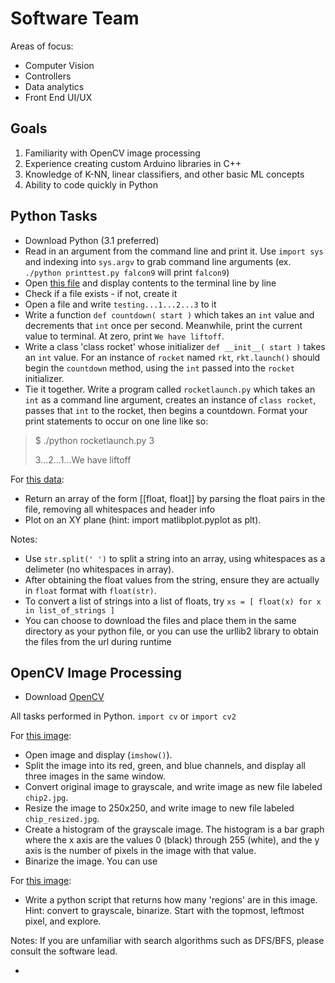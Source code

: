# Software Team

Areas of focus:

- Computer Vision
- Controllers
- Data analytics
- Front End UI/UX

## Goals
1. Familiarity with OpenCV image processing
2. Experience creating custom Arduino libraries in C++
3. Knowledge of K-NN, linear classifiers, and other basic ML concepts
4. Ability to code quickly in Python


## Python Tasks
- Download Python (3.1 preferred)
- Read in an argument from the command line and print it. Use `import sys` and indexing into `sys.argv` to grab command line arguments (ex. `./python printtest.py falcon9` will print `falcon9`)
- Open [this file](http://www.gutenberg.org/files/1184/1184-0.txt) and display contents to the terminal line by line
- Check if a file exists - if not, create it
- Open a file and write `testing...1...2...3` to it
- Write a function `def countdown( start )` which takes an `int` value and decrements that `int` once per second. Meanwhile, print the current value to terminal. At zero, print `We have liftoff`.
- Write a class 'class rocket' whose initializer `def __init__( start )` takes an `int` value. For an instance of `rocket` named `rkt`, `rkt.launch()` should begin the `countdown` method, using the `int` passed into the `rocket` initializer.
- Tie it together. Write a program called `rocketlaunch.py` which takes an `int` as a command line argument, creates an instance of `class rocket`, passes that `int` to the rocket, then begins a countdown. Format your print statements to occur on one line like so:

> $ ./python rocketlaunch.py 3
>
> 3...2...1...We have liftoff

For [this data](http://m-selig.ae.illinois.edu/ads/coord/b29root.dat):
- Return an array of the form [[float, float]] by parsing the float pairs in the file, removing all whitespaces and header info
- Plot on an XY plane (hint: import matlibplot.pyplot as plt).

Notes:
- Use `str.split(' ')` to split a string into an array, using whitespaces as a delimeter (no whitespaces in array).
- After obtaining the float values from the string, ensure they are actually in `float` format with `float(str)`.
- To convert a list of strings into a list of floats, try `xs = [ float(x) for x in list_of_strings ]`
- You can choose to download the files and place them in the same directory as your python file, or you can use the urllib2 library to obtain the files from the url during runtime



## OpenCV Image Processing

- Download [OpenCV]('http://opencv.org/downloads.html')

All tasks performed in Python. `import cv` or `import cv2`

For [this image]('https://github.com/OpenViralLoad/Software-Bootcamp/chip.png'):
- Open image and display (`imshow()`).
- Split the image into its red, green, and blue channels, and display all three images in the same window.
- Convert original image to grayscale, and write image as new file labeled `chip2.jpg`.
- Resize the image to 250x250, and write image to new file labeled `chip_resized.jpg`.
- Create a histogram of the grayscale image. The histogram is a bar graph where the x axis are the values 0 (black) through 255 (white), and the y axis is the number of pixels in the image with that value.
- Binarize the image. You can use 

For [this image]('https://github.com/OpenViralLoad/Software-Bootcamp/coin.jpg'):
- Write a python script that returns how many 'regions' are in this image. Hint: convert to grayscale, binarize. Start with the topmost, leftmost pixel, and explore.

Notes: If you are unfamiliar with search algorithms such as DFS/BFS, please consult the software lead.

-
